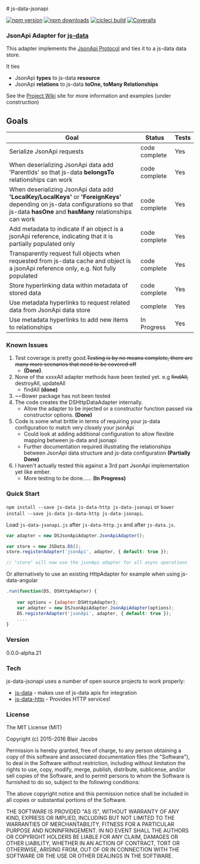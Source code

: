 ﻿﻿# js-data-jsonapi

[![npm version][npm_v_badge]][npm_link]
[![npm downloads][npm_dwn_badge]][npm_link]
[![cicleci build][circleci_badge]][circleci_link]
[![Coveralls][coverage_badge]][coverage_link]

### JsonApi Adapter for [js-data](http://www.js-data.io) 
This adapter implements the [JsonApi Protocol](http://jsonapi.org/) and ties it to a js-data data store.

It ties 
- JsonApi **types** to js-data **resource**
- JsonApi **relations** to js-data **toOne, toMany Relationships**

See the [Project Wiki](https://github.com/BlairAllegroTech/js-data-jsonapi/wiki) site for more information and examples (under construction)


## Goals

|Goal|Status|Tests|
|----|------|-----|
|Serialize JsonApi requests|code complete |Yes|
|When deserializing JsonApi data add 'ParentIds' so that js-data **belongsTo** relationships can work|code complete|Yes|
|When deserializing JsonApi data add **'LocalKey/LocalKeys'** or **'ForeignKeys'** depending on js-data configurations so that js-data **hasOne** and **hasMany** relationships can work|code complete|Yes|
|Add metadata to indicate if an object is a jsonApi reference, indicating that it is partially populated only|code complete|Yes|
|Transparently request full objects when requested from js-data cache and object is a jsonApi reference only, e.g. Not fully populated| code complete|Yes|
|Store hyperlinking data within metadata of stored data|code complete|Yes|
|Use metadata hyperlinks to request related data from JsonApi data store|complete|Yes|
|Use metadata hyperlinks to add new items to relationships|In Progress|Yes|

### Known Issues
1. Test coverage is pretty good.~~Testing is by no means complete, there are many more scenarios that need to be covered off~~ 
    * **(Done)**.
2. None of the xxxxAll adapter methods have been tested yet. e.g  ~~findAll,~~ destroyAll, updateAll
    * findAll **(done)**
3. ~~Bower package has not been tested
4. The code creates the DSHttpDataAdapter internally.
    * Allow the adapter to be injected or a constructor function passed via constructor options. **(Done)**
5. Code is some what brittle in terms of requiring your js-data configuration to match very closely your jsonApi
    * Could look at adding additional configuration to allow flexible mapping between js-data and jsonapi
    * Further documentation required illustrating the relationships between JsonApi data structure and js-data configuration **(Partially Done)**
6. I haven't actually tested this against a 3rd part JsonApi implementation yet like ember.
    * More testing to be done...... **(In Progress)**


### Quick Start
`npm install --save js-data js-data-http js-data-jsonapi` or `bower install --save js-data js-data-http js-data-jsonapi`.

Load `js-data-jsonapi.js` after  `js-data-http.js` and after `js-data.js`.

```js
var adapter = new DSJsonApiAdapter.JsonApiAdapter();

var store = new JSData.DS();
store.registerAdapter('jsonApi', adapter, { default: true });

// "store" will now use the jsonApi adapter for all async operations
```

Or alternatively to use an existing HttpAdapter for example when using js-data-angular

```js
.run(function(DS, DSHttpAdapter) {
    
    var options = {adapter:DSHttpAdapter};
    var adapter = new DSJsonApiAdapter.JsonApiAdapter(options);
    DS.registerAdapter('jsonApi', adapter, { default: true });
    ....
}
```

### Version
0.0.0-alpha.21

### Tech

js-data-jsonapi uses a number of open source projects to work properly:

* [js-data](https://github.com/js-data/js-data) - makes use of js-data apis for integration
* [js-data-http](https://github.com/js-data/js-data-http) - Provides HTTP services!

### License

The MIT License (MIT)

Copyright (c) 2015-2016 Blair Jacobs

Permission is hereby granted, free of charge, to any person obtaining a copy
of this software and associated documentation files (the "Software"), to deal
in the Software without restriction, including without limitation the rights
to use, copy, modify, merge, publish, distribute, sublicense, and/or sell
copies of the Software, and to permit persons to whom the Software is
furnished to do so, subject to the following conditions:

The above copyright notice and this permission notice shall be included in all
copies or substantial portions of the Software.

THE SOFTWARE IS PROVIDED "AS IS", WITHOUT WARRANTY OF ANY KIND, EXPRESS OR
IMPLIED, INCLUDING BUT NOT LIMITED TO THE WARRANTIES OF MERCHANTABILITY,
FITNESS FOR A PARTICULAR PURPOSE AND NONINFRINGEMENT. IN NO EVENT SHALL THE
AUTHORS OR COPYRIGHT HOLDERS BE LIABLE FOR ANY CLAIM, DAMAGES OR OTHER
LIABILITY, WHETHER IN AN ACTION OF CONTRACT, TORT OR OTHERWISE, ARISING FROM,
OUT OF OR IN CONNECTION WITH THE SOFTWARE OR THE USE OR OTHER DEALINGS IN THE
SOFTWARE.

[npm_link]: https://www.npmjs.com/package/js-data-jsonapi
[npm_v_badge]: https://img.shields.io/npm/v/js-data-jsonapi.svg
[npm_dwn_badge]: https://img.shields.io/npm/dm/js-data-jsonapi.svg
[circleci_link]: https://circleci.com/gh/BlairAllegroTech/js-data-jsonapi/tree/master
[circleci_badge]: https://circleci.com/gh/BlairAllegroTech/js-data-jsonapi.svg?style=shield
[coverage_badge]: https://coveralls.io/repos/github/BlairAllegroTech/js-data-jsonapi/badge.svg?branch=js-data-jsonapi
[coverage_link]: https://coveralls.io/github/BlairAllegroTech/js-data-jsonapi?branch=js-data-jsonapi
